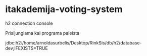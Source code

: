 # itakademija-voting-system

h2 connection console

Prisijungiama kai programa paleista

jdbc:h2:/home/arnoldasurbelis/Desktop/RinkSis/db/h2/database-dev;IFEXISTS=TRUE
